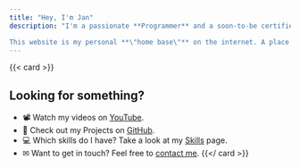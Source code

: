 ```yaml
---
title: "Hey, I'm Jan"
description: "I'm a passionate **Programmer** and a soon-to-be certified **IT specialist for system integration**. Tech isn’t just my profession—it’s my passion. Whether it's programming, setting up servers and networks, or getting hands-on with the latest tech, I love exploring the digital world.\n\n

This website is my personal **\"home base\"** on the internet. A place to share my thoughts, experiments, and discoveries. Stick around if you're into clean code 😉, open-source adventures, and the art of simplicity in tech."
---
```


{{< card >}}
## Looking for something?

- 📽 Watch my videos on [YouTube](https://youtube.com/@jan07-official).
- 📜 Check out my Projects on [GitHub](https://github.com/jan07-official).
- 💻 Which skills do I have? Take a look at my [Skills](/skills) page.
- ✉ Want to get in touch? Feel free to [contact me](/contact).
{{</ card >}}
